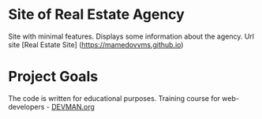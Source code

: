 # Site of Real Estate Agency

Site with minimal features. Displays some information about the agency. 
Url site [Real Estate Site] (https://mamedovvms.github.io)

# Project Goals

The code is written for educational purposes. Training course for web-developers - [DEVMAN.org](https://devman.org)
